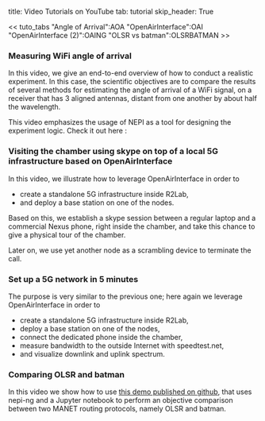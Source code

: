 title: Video Tutorials on YouTube
tab: tutorial
skip_header: True

<script src="https://cdnjs.cloudflare.com/ajax/libs/jsdiff/3.2.0/diff.min.js"></script>
<script src="/assets/r2lab/open-tab.js"></script>
<script src="/assets/r2lab/r2lab-diff.js"></script>
<style>@import url("/assets/r2lab/r2lab-diff.css")</style>

<< tuto_tabs "Angle of Arrival":AOA "OpenAirInterface":OAI "OpenAirInterface (2)":OAING "OLSR vs batman":OLSRBATMAN >>


<div id="contents" class="tab-content" markdown="1">

<!-- ------- AOA ------------>
<div id="AOA" class="tab-pane fade show active" markdown="1">


### Measuring WiFi angle of arrival

In this video, we give an end-to-end overview of how to conduct a realistic experiment. In this case, the scientific objectives are to compare the results of several methods for estimating the angle of arrival of a WiFi signal, on a receiver that has 3 aligned antennas, distant from one another by about half the wavelength.

This video emphasizes the usage of NEPI as a tool for designing the experiment logic. Check it out here&nbsp;:

<object width="854" height="480"
data="https://www.youtube.com/embed/vDPLQNsZaVY">
</object>

</div>

<!-- ------- OAI ------------>
<div id="OAI" class="tab-pane fade" markdown="1">

### Visiting the chamber using skype on top of a local 5G infrastructure based on OpenAirInterface

In this video, we illustrate how to leverage OpenAirInterface in order to

* create a standalone 5G infrastructure inside R2Lab,
* and deploy a base station on one of the nodes.

Based on this, we establish a skype session between a regular laptop and a commercial Nexus phone, right inside the chamber, and take this chance to give a physical tour of the chamber.

Later on, we use yet another node as a scrambling device to terminate the call.

<object width="854" height="480"
data="https://www.youtube.com/embed/FpZo6uqTosQ">
</object>

</div>

<!-- ------- OAING ------------>
<div id="OAING" class="tab-pane fade" markdown="1">

### Set up a 5G network in 5 minutes

The purpose is very similar to the previous one; here again we leverage OpenAirInterface in order to

* create a standalone 5G infrastructure inside R2Lab,
* deploy a base station on one of the nodes,
* connect the dedicated phone inside the chamber,
* measure bandwidth to the outside Internet with speedtest.net,
* and visualize downlink and uplink spectrum.

<object width="854" height="480"
data="https://www.youtube.com/embed/N1nl_PqWlKw">
</object>

</div>

<!-- ------- OAING ------------>
<div id="OLSRBATMAN" class="tab-pane fade" markdown="1">

### Comparing OLSR and batman

In this video we show how to use [this demo published on
github](https://github.com/fit-r2lab/r2lab-demos/tree/master/batman-vs-olsr),
that uses nepi-ng and a Jupyter notebook to perform an objective
comparison between two MANET routing protocols, namely OLSR and
batman.


<object width="854" height="480"
data="https://www.youtube.com/embed/p2FfpkMLN_k">
</object>

</div>

</div> <!-- end div contents -->
